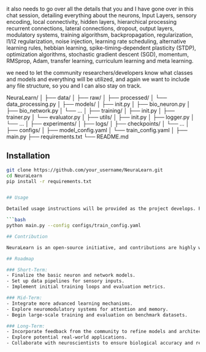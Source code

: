 it also needs to go over all the details that you and I have gone over in this chat session, detailing everything about the neurons, Input Layers, sensory encoding, local connectivity, hidden layers, hierarchical processing recurrent connections, lateral connections, dropout, output layers, modulatory systems, training algorithsm, backpropagation, regularization, l1/l2 regularization, noise injection, learning rate scheduling, alternative learning rules, hebbian learning, spike-timing-dependent plasticity (STDP), optimization algorithms, stochastic gradient descent (SGD), momentum, RMSprop, Adam, transfer learning, curriculum learning and meta learning. 

we need to let the community researchers/developers know what classes and models and everything will be utilized, and again we want to include any file structure, so you and I can also stay on track.

NeuraLearn/
│
├── data/
│ ├── raw/
│ ├── processed/
│ └── data_processing.py
│
├── models/
│ ├── init.py
│ ├── bio_neuron.py
│ ├── bio_network.py
│ └── ...
│
├── training/
│ ├── init.py
│ ├── trainer.py
│ └── evaluator.py
│
├── utils/
│ ├── init.py
│ ├── logger.py
│ └── ...
│
├── experiments/
│ ├── logs/
│ ├── checkpoints/
│ └── ...
│
├── configs/
│ ├── model_config.yaml
│ └── train_config.yaml
│
├── main.py
├── requirements.txt
└── README.md


## Installation

```bash
git clone https://github.com/your_username/NeuraLearn.git
cd NeuraLearn
pip install -r requirements.txt


## Usage

Detailed usage instructions will be provided as the project develops. For now:

```bash
python main.py --config configs/train_config.yaml

## Contribution

NeuraLearn is an open-source initiative, and contributions are highly welcomed! Check out the [CONTRIBUTING.md](CONTRIBUTING.md) for guidelines.

## Roadmap

### Short-Term:
- Finalize the basic neuron and network models.
- Set up data pipelines for sensory inputs.
- Implement initial training loops and evaluation metrics.

### Mid-Term:
- Integrate more advanced learning mechanisms.
- Explore neuromodulatory systems for attention and memory.
- Begin large-scale training and evaluation on benchmark datasets.

### Long-Term:
- Incorporate feedback from the community to refine models and architectures.
- Explore potential real-world applications.
- Collaborate with neuroscientists to ensure biological accuracy and relevance.
